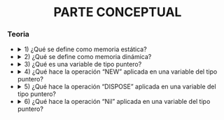 <h1 align="center">PARTE CONCEPTUAL</h1>



<p align="center">


### Teoria ###
* <details>
  <summary> 1) ¿Qué se define como memoria estática? </summary>
    Se define memoria estatica a las variables que veniamos guardando en memoria, antes de conocer punteros, en resumen se consideran solo las variables locales y variables globales al programa. (tambien la memoria estatica no se puede modificar en momento de ejecucion)

* <details>
  <summary> 2) ¿Qué se define como memoria dinámica? </summary>
   Memoria dinamica es la que usan los punteros y cambiar en tiempo de ejecucion, todo lo que empiece con new,dispose o nil se considera parte de la memoria dinamica, en resumen se considera memoria dinamica solo cuando en la ejecucion de un programa se reserva o libera memoria

* <details>
  <summary> 3) ¿Qué es una variable de tipo puntero? </summary>
   Una variable de tipo puntero es una variable que almacena la dirección de memoria de otra variable en lugar de su valor real. Es decir, en lugar de contener un valor directamente, la variable puntero contiene una referencia a la ubicación de memoria donde se almacena el valor, pudiendo cambiarla en tiempo de ejecucion o liberarla
  
* <details>
  <summary> 4) ¿Qué hace la operación “NEW” aplicada en una variable del tipo puntero? </summary>
   La variable tipo new busca una direccion en memoria para guardar la direccion que se le asigne
 
* <details>
  <summary> 5) ¿Qué hace la operación “DISPOSE” aplicada en una variable del tipo puntero? </summary>
   La operacion Dispose es una operacion de punteros que corta enlaces y libera la posicion de memoria del lugar reservado, la memoria puede usarse en otro momento del programa
  
* <details>
  <summary> 6) ¿Qué hace la operación “Nil” aplicada en una variable del tipo puntero? </summary>
   Libera la conexion que existe entre la variable y la posicion de memoria, la memoria sigue ocupada y la memoria no se puede referenciar ni volver a utilizar, esa es la diferencia con el Dispose. El dispose te borra todo, te corta enlaces pero el Nil si tenes 2 variables con el mismo enlace y haces nil en una todavia te queda la otra con el enlace y podes acceder al contenido
</p>

